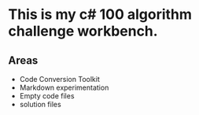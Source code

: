 # This is my c# 100 algorithm challenge workbench.


## Areas   
* Code Conversion Toolkit  
* Markdown experimentation  
* Empty code files
* solution files
